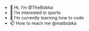 - 👋 Hi, I’m @TheBobka
- 👀 I’m interested in sports
- 🌱 I’m currently learning how to code
- 📫 How to reach me @matbobka


<!---
TheBobka/TheBobka is a ✨ special ✨ repository because its `README.md` (this file) appears on your GitHub profile.
You can click the Preview link to take a look at your changes.
--->
